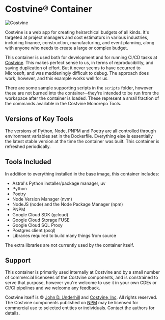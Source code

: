# Costvine® Container

![Costvine](https://costvine.app/img/logo.svg)

Costvine is a web app for creating heirarchical budgets of all kinds. It's targeted at project managers and cost estimators in various industries, including finance, construction, manufacturing, and event planning, along with anyone who needs to create a large or complex budget.

This container is used both for development and for running CI/CD tasks at [Costvine](https://costvine.com). This makes perfect sense to us, in terms of reproducibility, and saving duplication of effort. But it never seems to have occurred to Microsoft, and was maddeningly difficult to debug. The approach does work, however, and this example works well for us.

There are some sample supporting scripts in the `scripts` folder, however these are not burned into the container--they're intended to be run from the workspace after the container is loaded. These represent a small fraction of the commands available in the Costvine Monorepo Tools.

## Versions of Key Tools

The versions of Python, Node, PNPM and Poetry are all controlled through environment variables set in the Dockerfile. Everything else is essentially the latest stable version at the time the container was built. This container is refreshed periodically.

## Tools Included

In addition to everything installed in the base image, this container includes:

- Astral's Python installer/package manager, uv
- Python
- Poetry
- Node Version Manager (nvm)
- NodeJS (node) and the Node Package Manager (npm)
- PNPM
- Google Cloud SDK (gcloud)
- Google Cloud Storage FUSE
- Google Cloud SQL Proxy
- Postgres client (psql)
- Libraries required to build many things from source

The extra libraries are not currently used by the container itself.

## Support

This container is primarily used internally at Costvine and by a small number of commercial licensees of the Costvine components, and is constrained to serve that purpose, however you're welcome to use it in your own CDEs or CI/CI pipelines and we welcome any feedback.

Costvine itself is &copy; [John D. Underhill](mailto:john@costvine.com) and [Costvine, Inc](https://costvine.com). All rights reserved. The Costvine components published on [NPM](https://www.npmjs.com/) may be licensed for commercial use to selected entities or individuals. Contact the authors for details.
